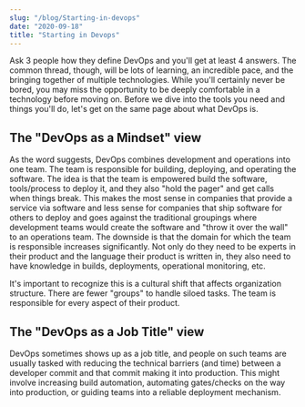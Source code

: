 ```yaml
---
slug: "/blog/Starting-in-devops"
date: "2020-09-18"
title: "Starting in Devops"
---
```



Ask 3 people how they define DevOps and you'll get at least 4 answers.  The common thread, though, will be lots of learning, an incredible pace, and the bringing together of multiple technologies.  While you'll certainly never be bored, you may miss the opportunity to be deeply comfortable in a technology before moving on.  Before we dive into the tools you need and things you'll do, let's get on the same page about what DevOps is.

## The "DevOps as a Mindset" view
As the word suggests, DevOps combines development and operations into one team.  The team is responsible for building, deploying, and operating the software.  The idea is that the team is empowered build the software, tools/process to deploy it, and they also "hold the pager" and get calls when things break. This makes the most sense in companies that provide a service via software and less sense for companies that ship software for others to deploy and goes against the traditional groupings where development teams would create the software and "throw it over the wall" to an operations team.  The downside is that the domain for which the team is responsible increases significantly.  Not only do they need to be experts in their product and the language their product is written in, they also need to have knowledge in builds, deployments, operational monitoring, etc.

It's important to recognize this is a cultural shift that affects organization structure.  There are fewer "groups" to handle siloed tasks.  The team is responsible for every aspect of their product.

## The "DevOps as a Job Title" view
DevOps sometimes shows up as a job title, and people on such teams are usually tasked with reducing the technical barriers (and time) between a developer commit and that commit making it into production.  This might involve increasing build automation, automating gates/checks on the way into production, or guiding teams into a reliable deployment mechanism. 